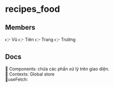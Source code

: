# recipes_food


## Members
👉 Vũ
👉 Tiên
👉 Trang
👉 Trường


## Docs
📝 Components: chứa các phần xử lý trên giao diện. <br/>
📝 Contexts: Global store <br/>
📝useFetch:  <br/>